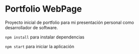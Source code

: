# Portfolio WebPage

Proyecto inicial de portfolio para mi presentación personal como desarrollador de software.

`` npm install `` para instalar dependencias

`` npm start `` para iniciar la aplicación
